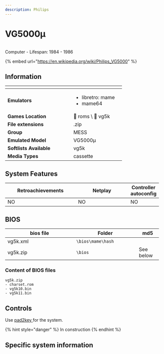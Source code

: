 ```yaml
---
description: Philips
---
```


# VG5000µ

<div align="left"><figure><picture><source srcset="https://raw.githubusercontent.com/fabricecaruso/es-theme-carbon/e1e3f326b01db8c8ad706d1dda3b77c1f26e3890/art/logos/vg5k-w.svg" media="(prefers-color-scheme: dark)"><img src="https://raw.githubusercontent.com/fabricecaruso/es-theme-carbon/e1e3f326b01db8c8ad706d1dda3b77c1f26e3890/art/logos/vg5k.svg" alt=""></picture><figcaption></figcaption></figure></div>

Computer - Lifespan: 1984 - 1986

{% embed url="https://en.wikipedia.org/wiki/Philips_VG5000" %}

## Information

<table data-header-hidden><thead><tr><th width="200"></th><th></th><th data-hidden></th></tr></thead><tbody><tr><td><strong>Emulators</strong></td><td><ul><li>libretro: mame</li><li>mame64</li></ul></td><td></td></tr><tr><td><strong>Games Location</strong></td><td><span data-gb-custom-inline data-tag="emoji" data-code="1f4c1">📁</span> roms \ <span data-gb-custom-inline data-tag="emoji" data-code="1f4c2">📂</span> vg5k</td><td></td></tr><tr><td><strong>File extensions</strong></td><td>.zip</td><td></td></tr><tr><td><strong>Group</strong></td><td>MESS</td><td></td></tr><tr><td><strong>Emulated Model</strong></td><td>VG5000µ</td><td></td></tr><tr><td><strong>Softlists Available</strong></td><td>vg5k</td><td></td></tr><tr><td><strong>Media Types</strong></td><td>cassette</td><td></td></tr></tbody></table>

## System Features

<table><thead><tr><th width="245">Retroachievements</th><th width="200">Netplay</th><th>Controller autoconfig</th></tr></thead><tbody><tr><td>NO</td><td>NO</td><td>NO</td></tr></tbody></table>

## BIOS

<table><thead><tr><th width="209.55555555555557">bios file</th><th width="189">Folder</th><th>md5</th></tr></thead><tbody><tr><td>vg5k.xml</td><td><code>\bios\mame\hash</code></td><td></td></tr><tr><td>vg5k.zip</td><td><code>\bios</code></td><td>See below</td></tr></tbody></table>

### Content of BIOS files

```
vg5k.zip
- charset.rom
- vg5k10.bin
- vg5k11.bin
```

## Controls

Use [pad2key ](../../../../controllers/pad2key.md)for the system.

{% hint style="danger" %}
In construction
{% endhint %}

## Specific system information

